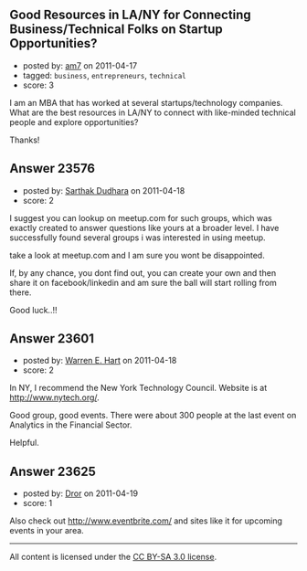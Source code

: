 ## Good Resources in LA/NY for Connecting Business/Technical Folks on Startup Opportunities?

- posted by: [am7](https://stackexchange.com/users/-1/9745-am7) on 2011-04-17
- tagged: `business`, `entrepreneurs`, `technical`
- score: 3

I am an MBA that has worked at several startups/technology companies. What are the best resources in LA/NY to connect with like-minded technical people and explore opportunities?

Thanks!


## Answer 23576

- posted by: [Sarthak Dudhara](https://stackexchange.com/users/-1/9165-sarthak-dudhara) on 2011-04-18
- score: 2

I suggest you can lookup on meetup.com for such groups, which was exactly created to answer questions like yours at a broader level. I have successfully found several groups i was interested in using meetup. 

take a look at meetup.com and I am sure you wont be disappointed.

If, by any chance, you dont find out, you can create your own and then share it on facebook/linkedin and am sure the ball will start rolling from there. 

Good luck..!!


## Answer 23601

- posted by: [Warren E. Hart](https://stackexchange.com/users/-1/2058-warren-e-hart) on 2011-04-18
- score: 2

<p>In NY, I recommend the New York Technology Council. Website is at <a href="http://www.nytech.org/" rel="nofollow">http://www.nytech.org/</a>.</p>

<p>Good group, good events. There were about 300 people at the last event on Analytics in the Financial Sector. </p>

<p>Helpful. </p>



## Answer 23625

- posted by: [Dror](https://stackexchange.com/users/-1/1057-dror) on 2011-04-19
- score: 1

Also check out http://www.eventbrite.com/ and sites like it for upcoming events in your area.



---

All content is licensed under the [CC BY-SA 3.0 license](https://creativecommons.org/licenses/by-sa/3.0/).
